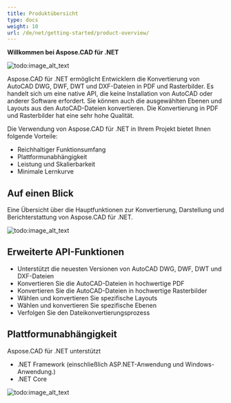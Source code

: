 ```yaml
---
title: Produktübersicht
type: docs
weight: 10
url: /de/net/getting-started/product-overview/
---
```


**Willkommen bei Aspose.CAD für .NET**

![todo:image_alt_text](/_assets/home_1.png)

Aspose.CAD für .NET ermöglicht Entwicklern die Konvertierung von AutoCAD DWG, DWF, DWT und DXF-Dateien in PDF und Rasterbilder. Es handelt sich um eine native API, die keine Installation von AutoCAD oder anderer Software erfordert. Sie können auch die ausgewählten Ebenen und Layouts aus den AutoCAD-Dateien konvertieren. Die Konvertierung in PDF und Rasterbilder hat eine sehr hohe Qualität.

Die Verwendung von Aspose.CAD für .NET in Ihrem Projekt bietet Ihnen folgende Vorteile:

- Reichhaltiger Funktionsumfang
- Plattformunabhängigkeit
- Leistung und Skalierbarkeit
- Minimale Lernkurve

## **Auf einen Blick**
Eine Übersicht über die Hauptfunktionen zur Konvertierung, Darstellung und Berichterstattung von Aspose.CAD für .NET.

![todo:image_alt_text](/_assets/net/product-overview_2.png)
## **Erweiterte API-Funktionen**
- Unterstützt die neuesten Versionen von AutoCAD DWG, DWF, DWT und DXF-Dateien
- Konvertieren Sie die AutoCAD-Dateien in hochwertige PDF
- Konvertieren Sie die AutoCAD-Dateien in hochwertige Rasterbilder
- Wählen und konvertieren Sie spezifische Layouts
- Wählen und konvertieren Sie spezifische Ebenen
- Verfolgen Sie den Dateikonvertierungsprozess
## **Plattformunabhängigkeit**
Aspose.CAD für .NET unterstützt

- .NET Framework (einschließlich ASP.NET-Anwendung und Windows-Anwendung.)
- .NET Core

![todo:image_alt_text](/_assets/net/product-overview_3.png)
